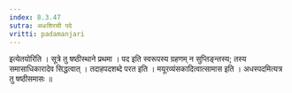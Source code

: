 ```yaml
---
index: 8.3.47
sutra: अधःशिरसी पदे
vritti: padamanjari
---
```


 इत्येतयोरिति । सूत्रे तु षष्ठीस्थाने प्रथमा । पद इति स्वरूपस्य ग्रहणम् न सुप्तिङ्न्तस्य; तस्य समासाधिकारादेव सिद्धत्वात् । तदाहपदशब्दे परत इति । मयूरव्यंसकादित्वात्सामास इति । अधस्पदमित्यत्र तु षष्ठीसमासः ॥